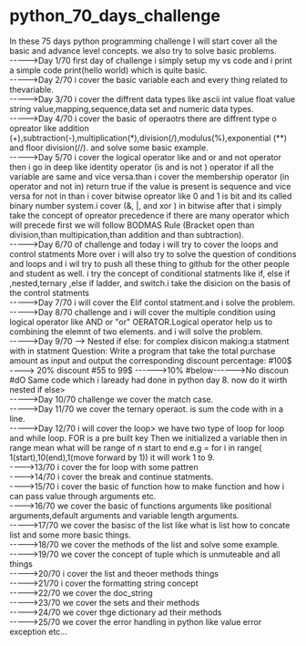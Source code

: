 # python_70_days_challenge
In these 75 days python programming challenge I will start cover all the basic and advance level concepts. we also try to solve basic problems.
<br>
----->Day 1/70  first day of challenge i simply setup my vs code and i print a simple code print(hello world) which is quite basic.
<br>
----->Day 2/70 i cover the basic variable each and every thing related to thevariable.
<br>
----->Day 3/70 i cover the diffrent data types like ascii int value float value string value,mapping,sequence,data set and numeric data types.
<br>
----->Day 4/70 i cover the basic of operaotrs there are diffrent type o opreator
like addition (+),subtraction(-),multiplication(*),division(/),modulus(%),exponential (**) and floor division(//). and solve some basic example.
<br>
----->Day 5/70 i cover the logical operator like and or and not operator then i go in deep like identity operator (is and is not ) operator if all the variable are same and vice versa.than i cover the membership operator  (in operator and not in) return true if the value is present is sequence and vice versa for not in than i cover bitwise opreator like 0 and 1 is bit and its called binary number system.i cover (&, |,  and xor ) in bitwise after that i simply take the concept of opreator precedence if there are many operator which will precede first we will follow 
BODMAS Rule (Bracket open than division,than multipication,than addition and than subtraction).
<br>
----->Day 6/70 of challenge and today i will try to cover the loops and control statments
More over i will also try to solve the question of conditions and loops and i wil  try to push all these thing to github for the other people and student as well.
i try  the concept of conditional statments like if, else if ,nested,ternary ,else if ladder, and  switch.i take the disicion on the basis of the control statments
<br>
----->Day 7/70 i will cover the Elif contol statment.and  i solve the problem.
<br>
----->Day 8/70 challenge and i will cover the multiple condition using logical operator like AND or "or" OERATOR.Logical operator help us to combining the elemnt of two elements. and i will solve the problem.
<br>
----->Day 9/70 --> Nested if else: for complex disicon making:a statment with in statment
Question: Write a program that take the total purchase amount as input and output the corresponding discount percentage:
#100$ ----> 20% discount
#55 to 99$ ------>10%
#below------>No discoun
#dO Same code which i laready had done in python day 8. now do it wirth nested if else>
<br>
----->Day 10/70 challenge we cover the match case. 
<br>
----->Day 11/70 we cover the ternary operaot. is sum the code with in a line.
<br>
----->Day 12/70 i will cover the loop>
we have two type of loop for loop and while loop. FOR is a pre built key Then we initialized a variable then in range mean what will be range of n start to end 
e.g = for i in range( 1(start),10(end),1(move forward by 1)) it will work 1 to 9.
<br>
---->13/70 i  cover the for loop with some pattren 
<br>
---->14/70 i cover the break and continue statments.
<br>
---->15/70 i cover the basic of function how to make function and how i can pass value through arguments etc.
<br>
---->16/70 we cover the basic of functions arguments like positional arguments,default arguments and variable length arguments.
<br>
----->17/70 we cover the basisc of the list like what is list how to concate list and some more basic things.
<br>
----->18/70 we cover the methods of the list and solve some example.
<br>
----->19/70 we cover the concept of tuple which is unmuteable and all things
<br>
----->20/70 i cover the list and theoer methods things
<br>
----->21/70 i cover the formatting string concept
<br>
----->22/70  we cover the doc_string
<br>
----->23/70  we cover the sets and their methods
<br>
----->24/70  we cover thge dictionary ad their methods
<br>
----->25/70  we cover the error handling in python like value error exception etc...